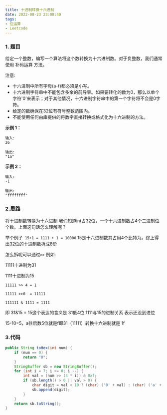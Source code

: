 ```yaml
---
title: 十进制转换十六进制
date: 2022-08-23 23:08:40
tags:
- 位运算
- Leetcode
---
```


### 1. 题目

给定一个整数，编写一个算法将这个数转换为十六进制数。对于负整数，我们通常使用 补码运算 方法。

注意:

- 十六进制中所有字母(a-f)都必须是小写。
- 十六进制字符串中不能包含多余的前导零。如果要转化的数为0，那么以单个字符'0'来表示；对于其他情况，十六进制字符串中的第一个字符将不会是0字符。 
- 给定的数确保在32位有符号整数范围内。
- 不能使用任何由库提供的将数字直接转换或格式化为十六进制的方法。

**示例 1：**

``` 
输入:
26

输出:
"1a"
```

**示例 2：**

``` 
输入:
-1

输出:
"ffffffff"
```

###  2.思路

将十进制数转换为十六进制 我们知道int占32位，一个十六进制数占4个二进制位个数。上面这句话怎么理解呢？

举个例子` 15+1 = 1111 + 1 = 10000` 15是十六进制数其占用4个比特为。综上得出32位的十进制数拆成8份

怎么拆呢可以通过`>>`  例如:

11111十进制为31

1111十进制为15

 ```
 11111 >> 4 = 1
 
 11111 >>0  = 11111
 
 111111 & 1111 = 1111 
 ```

即 31&15 = 15这个表达的含义是 31低4位 1111与15的进制关系 表示还没到进位

15-10=5，a往后数5位就是f即31（11111）转换十六进制就是 1f

### 3.代码

```java
public String toHex(int num) {
    if (num == 0) {
        return "0";
    }
    StringBuffer sb = new StringBuffer();
    for (int i = 7; i >= 0; i --) {
        int val = (num >> (4 * i)) & 0xf;
        if (sb.length() > 0 || val > 0) {
            char digit = val < 10 ? (char) ('0' + val) : (char) ('a' + val - 10);
            sb.append(digit);
        }
    }
    return sb.toString();
}
```

